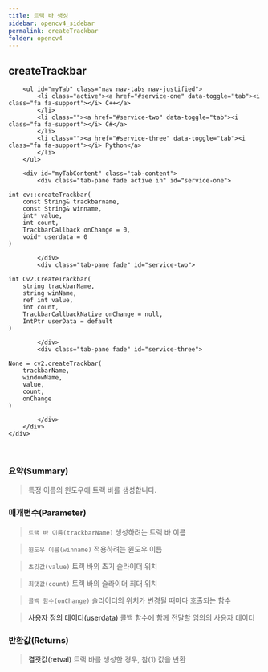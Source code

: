 ```yaml
---
title: 트랙 바 생성
sidebar: opencv4_sidebar
permalink: createTrackbar
folder: opencv4
---
```


<div class="row">
    <div class="col-lg-12">
        <h2 class="page-header">createTrackbar</h2>
    </div>
    <div class="col-lg-12">

        <ul id="myTab" class="nav nav-tabs nav-justified">
            <li class="active"><a href="#service-one" data-toggle="tab"><i class="fa fa-support"></i> C++</a>
            </li>
            <li class=""><a href="#service-two" data-toggle="tab"><i class="fa fa-support"></i> C#</a>
            </li>
            <li class=""><a href="#service-three" data-toggle="tab"><i class="fa fa-support"></i> Python</a>
            </li>
        </ul>

        <div id="myTabContent" class="tab-content">
            <div class="tab-pane fade active in" id="service-one">
<pre class="prettyprint"><code class="language-cpp">int cv::createTrackbar(
    const String& trackbarname,
    const String& winname,
    int* value,
    int count,
    TrackbarCallback onChange = 0,
    void* userdata = 0
)</code></pre>
            </div>
            <div class="tab-pane fade" id="service-two">
<pre class="prettyprint"><code class="language-cs">int Cv2.CreateTrackbar(
    string trackbarName,
    string winName,
    ref int value,
    int count,
    TrackbarCallbackNative onChange = null,
    IntPtr userData = default
)</code></pre>
            </div>
            <div class="tab-pane fade" id="service-three">
<pre class="prettyprint"><code class="language-py">None = cv2.createTrackbar(
    trackbarName,
    windowName,
    value,
    count,
    onChange
)</code></pre>
            </div>
        </div>
    </div>
</div>

<br>

### 요약(Summary)

> 특정 이름의 윈도우에 트랙 바를 생성합니다.

### 매개변수(Parameter)

> `트랙 바 이름(trackbarName)` 생성하려는 트랙 바 이름

> `윈도우 이름(winname)` 적용하려는 윈도우 이름

> `초깃값(value)` 트랙 바의 초기 슬라이더 위치

> `최댓값(count)` 트랙 바의 슬라이더 최대 위치

> `콜백 함수(onChange)` 슬라이더의 위치가 변경될 때마다 호출되는 함수

> <a data-toggle="tooltip" data-original-title="{{site.data.glossary.only_C_CS}}">사용자 정의 데이터(userdata)</a> 콜백 함수에 함께 전달할 임의의 사용자 데이터

### 반환값(Returns)

> <a data-toggle="tooltip" data-original-title="{{site.data.glossary.only_C_CS}}">결괏값(retval)</a> 트랙 바를 생성한 경우, 참(1) 값을 반환
